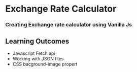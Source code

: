 # Exchange Rate Calculator

### Creating Exchange rate calculator using Vanilla Js

## Learning Outcomes

- Javascript Fetch api
- Working with JSON files
- CSS bacground-image propert
